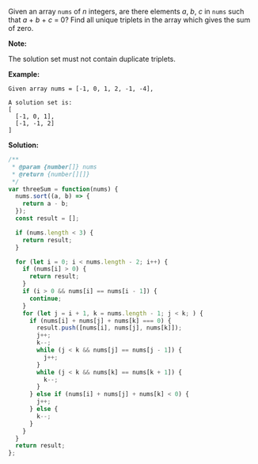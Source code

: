 Given an array `nums` of _n_ integers, are there elements _a_, _b_, _c_ in `nums` such that _a_ + _b_ + _c_ = 0? Find all unique triplets in the array which gives the sum of zero.

**Note:**

The solution set must not contain duplicate triplets.

**Example:**

```
Given array nums = [-1, 0, 1, 2, -1, -4],

A solution set is:
[
  [-1, 0, 1],
  [-1, -1, 2]
]
```

**Solution:**

```js
/**
 * @param {number[]} nums
 * @return {number[][]}
 */
var threeSum = function(nums) {
  nums.sort((a, b) => {
    return a - b;
  });
  const result = [];

  if (nums.length < 3) {
    return result;
  }

  for (let i = 0; i < nums.length - 2; i++) {
    if (nums[i] > 0) {
      return result;
    }
    if (i > 0 && nums[i] == nums[i - 1]) {
      continue;
    }
    for (let j = i + 1, k = nums.length - 1; j < k; ) {
      if (nums[i] + nums[j] + nums[k] === 0) {
        result.push([nums[i], nums[j], nums[k]]);
        j++;
        k--;
        while (j < k && nums[j] == nums[j - 1]) {
          j++;
        }
        while (j < k && nums[k] == nums[k + 1]) {
          k--;
        }
      } else if (nums[i] + nums[j] + nums[k] < 0) {
        j++;
      } else {
        k--;
      }
    }
  }
  return result;
};
```
